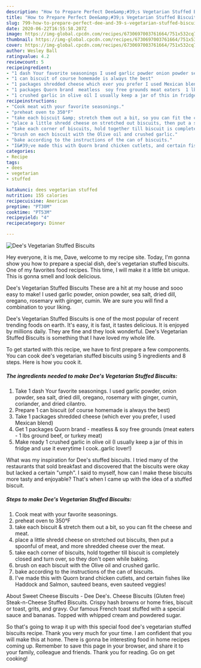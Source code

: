 ```yaml
---
description: "How to Prepare Perfect Dee&amp;#39;s Vegetarian Stuffed Biscuits"
title: "How to Prepare Perfect Dee&amp;#39;s Vegetarian Stuffed Biscuits"
slug: 799-how-to-prepare-perfect-dee-and-39-s-vegetarian-stuffed-biscuits
date: 2020-06-22T16:55:58.207Z
image: https://img-global.cpcdn.com/recipes/6730697003761664/751x532cq70/dees-vegetarian-stuffed-biscuits-recipe-main-photo.jpg
thumbnail: https://img-global.cpcdn.com/recipes/6730697003761664/751x532cq70/dees-vegetarian-stuffed-biscuits-recipe-main-photo.jpg
cover: https://img-global.cpcdn.com/recipes/6730697003761664/751x532cq70/dees-vegetarian-stuffed-biscuits-recipe-main-photo.jpg
author: Wesley Ball
ratingvalue: 4.2
reviewcount: 5
recipeingredient:
- "1 dash Your favorite seasonings I used garlic powder onion powder sea salt dried dill oregano rosemary with ginger cumin coriander and dried cilantro"
- "1 can biscuit of course homemade is always the best"
- "1 packages shredded cheese which ever you prefer I used Mexican blend"
- "1 packages Quorn brand  meatless  soy free grounds meat eaters  1 lbs ground beef or turkey meat"
- "1 crushed garlic in olive oil I usually keep a jar of this in fridge and use it everytime I cookgarlic lover"
recipeinstructions:
- "Cook meat with your favorite seasonings."
- "preheat oven to 350°F"
- "take each biscuit &amp; stretch them out a bit, so you can fit the cheese and meat."
- "place a little shredd cheese on stretched out biscuits, then put a spoonful of meat, and more shredded cheese over the meat."
- "take each corner of biscuits, hold together till biscuit is completely closed and turn over, so they don&#39;t open while baking."
- "brush on each biscuit with the Olive oil and crushed garlic."
- "bake according to the instructions of the can of biscuits."
- "I&#39;ve made this with Quorn brand chicken cutlets, and certain fishes like Haddock and Salmon, sauteed beans, even sauteed veggies!"
categories:
- Recipe
tags:
- dees
- vegetarian
- stuffed

katakunci: dees vegetarian stuffed 
nutrition: 155 calories
recipecuisine: American
preptime: "PT30M"
cooktime: "PT53M"
recipeyield: "4"
recipecategory: Dinner

---
```



![Dee&#39;s Vegetarian Stuffed Biscuits](https://img-global.cpcdn.com/recipes/6730697003761664/751x532cq70/dees-vegetarian-stuffed-biscuits-recipe-main-photo.jpg)

Hey everyone, it is me, Dave, welcome to my recipe site. Today, I'm gonna show you how to prepare a special dish, dee&#39;s vegetarian stuffed biscuits. One of my favorites food recipes. This time, I will make it a little bit unique. This is gonna smell and look delicious.

Dee&#39;s Vegetarian Stuffed Biscuits These are a hit at my house and sooo easy to make! I used garlic powder, onion powder, sea salt, dried dill, oregano, rosemary with ginger, cumin. We are sure you will find a combination to your liking.

Dee&#39;s Vegetarian Stuffed Biscuits is one of the most popular of recent trending foods on earth. It's easy, it is fast, it tastes delicious. It is enjoyed by millions daily. They are fine and they look wonderful. Dee&#39;s Vegetarian Stuffed Biscuits is something that I have loved my whole life.


To get started with this recipe, we have to first prepare a few components. You can cook dee&#39;s vegetarian stuffed biscuits using 5 ingredients and 8 steps. Here is how you cook it.

<!--inarticleads1-->

##### The ingredients needed to make Dee&#39;s Vegetarian Stuffed Biscuits:

1. Take 1 dash Your favorite seasonings. I used garlic powder, onion powder, sea salt, dried dill, oregano, rosemary with ginger, cumin, coriander, and dried cilantro.
1. Prepare 1 can biscuit (of course homemade is always the best)
1. Take 1 packages shredded cheese (which ever you prefer, I used Mexican blend)
1. Get 1 packages Quorn brand - meatless &amp; soy free grounds (meat eaters - 1 lbs ground beef, or turkey meat)
1. Make ready 1 crushed garlic in olive oil (I usually keep a jar of this in fridge and use it everytime I cook..garlic lover!)


What was my inspiration for Dee&#39;s stuffed biscuits. I tried many of the restaurants that sold breakfast and discovered that the biscuits were okay but lacked a certain &#34;umph&#34;. I said to myself, how can I make these biscuits more tasty and enjoyable? That&#39;s when I came up with the idea of a stuffed biscuit. 

<!--inarticleads2-->

##### Steps to make Dee&#39;s Vegetarian Stuffed Biscuits:

1. Cook meat with your favorite seasonings.
1. preheat oven to 350°F
1. take each biscuit &amp; stretch them out a bit, so you can fit the cheese and meat.
1. place a little shredd cheese on stretched out biscuits, then put a spoonful of meat, and more shredded cheese over the meat.
1. take each corner of biscuits, hold together till biscuit is completely closed and turn over, so they don&#39;t open while baking.
1. brush on each biscuit with the Olive oil and crushed garlic.
1. bake according to the instructions of the can of biscuits.
1. I&#39;ve made this with Quorn brand chicken cutlets, and certain fishes like Haddock and Salmon, sauteed beans, even sauteed veggies!


About Sweet Cheese Biscuits - Dee Dee&#39;s. Cheese Biscuits (Gluten free) Steak-n-Cheese Stuffed Biscuits. Crispy hash browns or home fries, biscuit or toast, grits, and gravy. Our famous French toast stuffed with a special sauce and bananas. Topped with whipped cream and powdered sugar. 

So that's going to wrap it up with this special food dee&#39;s vegetarian stuffed biscuits recipe. Thank you very much for your time. I am confident that you will make this at home. There is gonna be interesting food in home recipes coming up. Remember to save this page in your browser, and share it to your family, colleague and friends. Thank you for reading. Go on get cooking!

